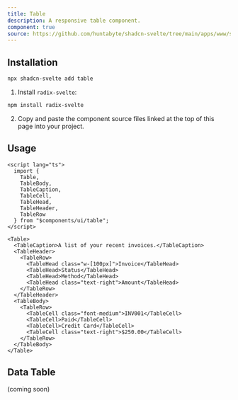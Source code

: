 ```yaml
---
title: Table
description: A responsive table component.
component: true
source: https://github.com/huntabyte/shadcn-svelte/tree/main/apps/www/src/lib/components/ui/table
---
```


<script>
  import { TableDemo, ComponentExample, ManualInstall } from '$lib/components/docs';
</script>

<ComponentExample src="src/lib/components/docs/examples/table/TableDemo.svelte">

<div slot="example" style="width: 100%;">
<TableDemo />
</div>

</ComponentExample>

## Installation

```bash
npx shadcn-svelte add table
```

<ManualInstall>

1. Install `radix-svelte`:

```bash
npm install radix-svelte
```

2. Copy and paste the component source files linked at the top of this page into your project.

</ManualInstall>

## Usage

```svelte
<script lang="ts">
  import {
    Table,
    TableBody,
    TableCaption,
    TableCell,
    TableHead,
    TableHeader,
    TableRow
  } from "$components/ui/table";
</script>
```

```svelte
<Table>
  <TableCaption>A list of your recent invoices.</TableCaption>
  <TableHeader>
    <TableRow>
      <TableHead class="w-[100px]">Invoice</TableHead>
      <TableHead>Status</TableHead>
      <TableHead>Method</TableHead>
      <TableHead class="text-right">Amount</TableHead>
    </TableRow>
  </TableHeader>
  <TableBody>
    <TableRow>
      <TableCell class="font-medium">INV001</TableCell>
      <TableCell>Paid</TableCell>
      <TableCell>Credit Card</TableCell>
      <TableCell class="text-right">$250.00</TableCell>
    </TableRow>
  </TableBody>
</Table>
```

## Data Table

(coming soon)
